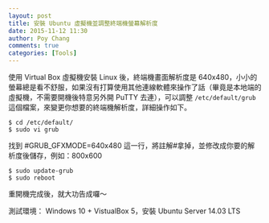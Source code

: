 ```yaml
---
layout: post
title: 安裝 Ubuntu 虛擬機並調整終端機螢幕解析度
date: 2015-11-12 11:30
author: Poy Chang
comments: true
categories: [Tools]
---
```

使用 Virtual Box 虛擬機安裝 Linux 後，終端機畫面解析度是 640x480，小小的螢幕總是看不舒服，如果沒有打算使用其他連線軟體來操作了話（畢竟是本地端的虛擬機，不需要開機後特意另外開 PuTTY 去連），可以調整 `/etc/default/grub` 這個檔案，來變更你想要的終端機解析度，詳細操作如下。

```
$ cd /etc/default/
$ sudo vi grub
```

找到 #GRUB_GFXMODE=640x480 這一行，將註解#拿掉，並修改成你要的解析度後儲存，例如：800x600

```
$ sudo update-grub
$ sudo reboot
```

重開機完成後，就大功告成囉～

測試環境： Windows 10 + VistualBox 5，安裝 Ubuntu Server 14.03 LTS